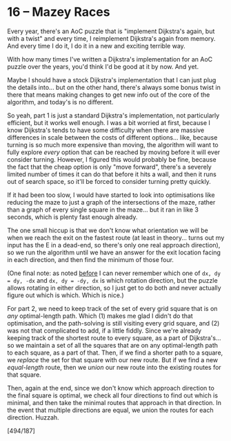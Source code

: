 # 16 &ndash; Mazey Races

Every year, there's an AoC puzzle that is "implement Dijkstra's again, but with a twist" and every time, I reimplement Dijkstra's again from memory. And every time I do it, I do it in a new and exciting terrible way.

With how many times I've written a Dijkstra's implementation for an AoC puzzle over the years, you'd think I'd be good at it by now. And yet.

Maybe I should have a stock Dijkstra's implementation that I can just plug the details into... but on the other hand, there's always some bonus twist in there that means making changes to get new info out of the core of the algorithm, and today's is no different.

So yeah, part 1 is just a standard Dijkstra's implementation, not particularly efficient, but it works well enough. I was a bit worried at first, because I know Dijkstra's tends to have some difficulty when there are massive differences in scale between the costs of different options... like, because turning is so much more expensive than moving, the algorithm will want to fully explore _every_ option that can be reached by moving before it will ever consider turning. However, I figured this would probably be fine, because the fact that the cheap option is only "move forward", there's a severely limited number of times it can do that before it hits a wall, and then it runs out of search space, so it'll be forced to consider turning pretty quickly.

If it had been too slow, I would have started to look into optimisations like reducing the maze to just a graph of the intersections of the maze, rather than a graph of every single square in the maze... but it ran in like 3 seconds, which is plenty fast enough already.

The one small hiccup is that we don't know what orientation we will be when we reach the exit on the fastest route (at least in theory... turns out my input has the E in a dead-end, so there's only one real approach direction), so we run the algorithm until we have an answer for the exit location facing in each direction, and then find the minimum of those four.

(One final note: as noted [before](06.md) I can never remember which one of `dx, dy = dy, -dx` and `dx, dy = -dy, dx` is which rotation direction, but the puzzle allows rotating in either direction, so I just get to do both and never actually figure out which is which. Which is nice.)

For part 2, we need to keep track of the set of every grid square that is on _any_ optimal-length path. Which (1) makes me glad I didn't do that optimisation, and the path-solving is still visiting every grid square, and (2) was not that complicated to add, if a little fiddly. Since we're already keeping track of the shortest route to every square, as a part of Dijkstra's... so we maintain a set of all the squares that are on any optimal-length path to each square, as a part of that. Then, if we find a shorter path to a square, we _replace_ the set for that square with our new route. But if we find a new _equal-length_ route, then we _union_ our new route into the existing routes for that square.

Then, again at the end, since we don't know which approach direction to the final square is optimal, we check all four directions to find out which is minimal, and then take the minimal routes that approach in that direction. In the event  that multiple directions are equal, we union the routes for each direction. Huzzah.

[494/187]
